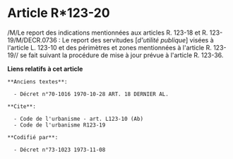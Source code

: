 # Article R*123-20

/M/Le report des indications mentionnées aux articles R. 123-18 et R. 123-19/M/DECR.0736 : Le report des servitudes
[*d'utilité publique*] visées à l'article L. 123-10 et des périmètres et zones mentionnées à l'article R. 123-19// se fait
suivant la procédure de mise à jour prévue à l'article R. 123-36.

**Liens relatifs à cet article**

	**Anciens textes**:

	  - Décret n°70-1016 1970-10-28 ART. 18 DERNIER AL.

	**Cite**:

	  - Code de l'urbanisme - art. L123-10 (Ab)
	  - Code de l'urbanisme R123-19

	**Codifié par**:

	  - Décret n°73-1023 1973-11-08
